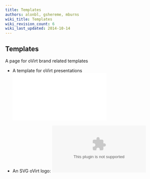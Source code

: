 ```yaml
---
title: Templates
authors: alonbl, gshereme, mburns
wiki_title: Templates
wiki_revision_count: 6
wiki_last_updated: 2014-10-14
---
```


## Templates

A page for oVirt brand related templates

*   A template for oVirt presentations ![](oVirt-Template.odp "fig:oVirt-Template.odp")

<!-- -->

*   An SVG oVirt logo: ![](OVirt-logo.svg.zip "fig:OVirt-logo.svg.zip")
